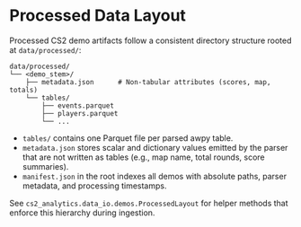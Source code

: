 # Processed Data Layout

Processed CS2 demo artifacts follow a consistent directory structure rooted at `data/processed/`:

```
data/processed/
└── <demo_stem>/
    ├── metadata.json      # Non-tabular attributes (scores, map, totals)
    └── tables/
        ├── events.parquet
        ├── players.parquet
        └── ...
```

- `tables/` contains one Parquet file per parsed awpy table.
- `metadata.json` stores scalar and dictionary values emitted by the parser that are not written as tables (e.g., map name, total rounds, score summaries).
- `manifest.json` in the root indexes all demos with absolute paths, parser metadata, and processing timestamps.

See `cs2_analytics.data_io.demos.ProcessedLayout` for helper methods that enforce this hierarchy during ingestion.
